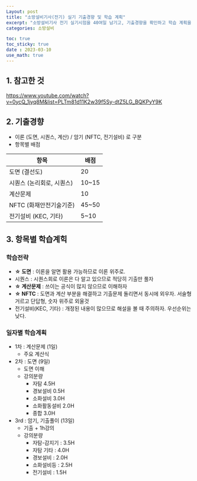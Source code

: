 ```yaml
---
Layout: post
title: "소방설비기사(전기) 실기 기출경향 및 학습 계획"
excerpt: "소방설비기사 전기 실기시험을 40여일 남기고, 기출경향을 확인하고 학습 계획을 세웠다."
categories: 소방설비

toc: true
toc_sticky: true
date : 2023-03-10
use_math: true
---
```


## 1. 참고한 것
https://www.youtube.com/watch?v=0ycQ_1jyq8M&list=PLTm81d11K2w39f5Sy-dtZ5LG_BQKPyY9K

## 2. 기출경향

- 이론 (도면, 시퀀스, 계산) / 암기 (NFTC, 전기설비) 로 구분  
- 항목별 배점  

항목 | 배점
------------|--------
도면	(결선도) | 20
시퀀스 (논리회로, 시퀀스) | 10~15
계산문제 | 10
NFTC (화재안전기술기준) | 45~50
전기설비 (KEC, 기타) | 5~10

## 3. 항목별 학습계힉

### 학습전략
- **☆ 도면** : 이론을 알면 활용 가능하므로 이론 위주로.
- 시퀀스 : 시퀀스회로 이론은 다 알고 있으므로 적당히 기출만 풀자
- **☆ 계산문제** : 쓰이는 공식이 많지 않으므로 이해하자
- **☆ NFTC** : 도면과 계산 부분을 해결하고 기출문제 돌리면서 동시에 외우자. 서술형 거르고 단답형, 숫자 위주로 외울것
- 전기설비(KEC, 기타) : 개정된 내용이 많으므로 해설을 볼 때 주의하자. 우선순위는 낮다.
  
  
### 일자별 학습계획
- 1차 : 계산문제 (1일)
  - 주요 계산식 
- 2차 : 도면 (9일)
  - 도면 이해
  - 강의분량
    - 자탐 4.5H
    - 경보설비 0.5H
    - 소화설비 3.0H
    - 소화활동설비 2.0H
    - 종합 3.0H
- 3rd : 암기, 기출풀이 (13일)
  - 기출 + 1h강의
  - 강의분량
    - 자탐-감지기 : 3.5H
    - 자탐 기타 : 4.0H
    - 경보설비 : 2.0H
    - 소화설비등 : 2.5H
    - 전기설비 : 1.5H
